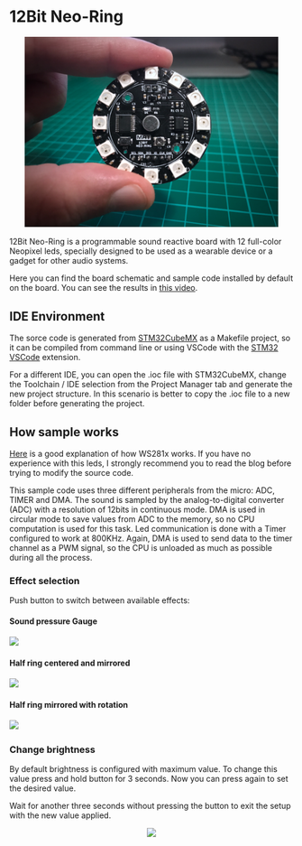 # 12Bit Neo-Ring

<p align="center"> 
<img src="docs/images/12Bit_Neo-Ring_2.jpeg" width=450>
</p>

12Bit Neo-Ring is a programmable sound reactive board with 12 full-color Neopixel leds, specially designed to be used as a wearable device or a gadget for other audio systems.

Here you can find the board schematic and sample code installed by default on the board. You can see the results in [this video][video link].

## IDE Environment
The sorce code is generated from [STM32CubeMX][cubeMX link] as a Makefile project, so it can be compiled from command line or using VSCode with the [STM32 VSCode][vscode link] extension. 

For a different IDE, you can open the .ioc file with STM32CubeMX, change the Toolchain / IDE selection from the Project Manager tab and generate the new project structure. In this scenario is better to copy the .ioc file to a new folder before generating the project.


## How sample works

[Here][ws2812 blog] is a good explanation of how WS281x works. If you have no experience with this leds, I strongly recommend you to read the blog before trying to modify the source code.

This sample code uses three different peripherals from the micro: ADC, TIMER and DMA. 
The sound is sampled by the analog-to-digital converter (ADC) with a resolution of 12bits in continuous mode. DMA is used in circular mode to save values from ADC to the memory, so no CPU computation is used for this task.
Led communication is done with a Timer configured to work at 800KHz. Again, DMA is used to send data to the timer channel as a PWM signal, so the CPU is unloaded as much as possible during all the process.

### Effect selection
Push button to switch between available effects:

#### Sound pressure Gauge
<img src="docs/images/mode_1_dark.gif" width=450>

#### Half ring centered and mirrored
<img src="docs/images/mode_2_dark.gif" width=450>

#### Half ring mirrored with rotation
<img src="docs/images/mode_3_dark.gif" width=450>

### Change brightness
By default brightness is configured with maximum value. To change this value press and hold button for 3 seconds. Now you can press again to set the desired value.

Wait for another three seconds without pressing the button to exit the setup with the new value applied.

<p align="center"> 
<img src="docs/images/Adjust_brightness.gif" width=450>
</p>



[video link]:  https://www.youtube.com/watch?v=WT_J5xFmNsg
[ws2812 blog]: http://fabioangeletti.altervista.org/blog/stm32-interface-ws2812b/?doing_wp_cron=1528043483.7364630699157714843750
[cubeMX link]: https://www.st.com/en/development-tools/stm32cubemx.html
[vscode link]: https://marketplace.visualstudio.com/items?itemName=bmd.stm32-for-vscode



